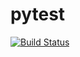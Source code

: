 # pytest
[![Build Status](https://semaphoreci.com/api/v1/jmrcastillo/pytest/branches/master/badge.svg)](https://semaphoreci.com/jmrcastillo/pytest)
